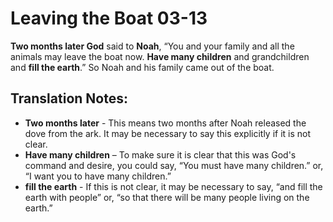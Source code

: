 Leaving the Boat 03-13
========================


**Two months later God** said to **Noah**, “You and your family and
all the animals may leave the boat now. **Have many children** and
grandchildren and **fill the earth**.” So Noah and his family came
out of the boat.

Translation Notes:
------------------

-   **Two months later** - This means two months after Noah released the
    dove from the ark. It may be necessary to say this explicitly if it
    is not clear.
-   **Have many children** – To make sure it is clear that this was
    God's command and desire, you could say, “You must have many
    children.” or, “I want you to have many children.”
-   **fill the earth** - If this is not clear, it may be necessary to
    say, “and fill the earth with people” or, “so that there will
    be many people living on the earth.”

